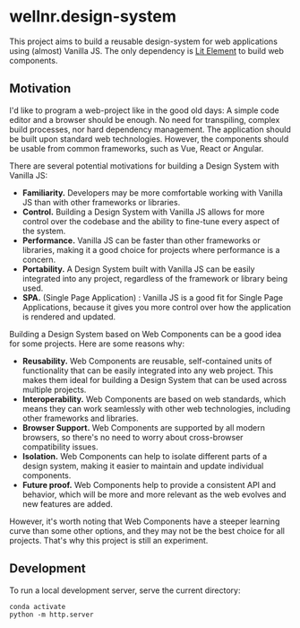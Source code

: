 # wellnr.design-system

This project aims to build a reusable design-system for web applications using (almost) Vanilla JS. The only dependency is [Lit Element](https://lit.dev/) to build web components.

## Motivation

I'd like to program a web-project like in the good old days: A simple code editor and a browser should be enough. No need for transpiling, complex build processes, nor hard dependency management. The application should be built upon standard web technologies. However, the components should be usable from common frameworks, such as Vue, React or Angular.

There are several potential motivations for building a Design System with Vanilla JS:

* **Familiarity.** Developers may be more comfortable working with Vanilla JS than with other frameworks or libraries.
* **Control.** Building a Design System with Vanilla JS allows for more control over the codebase and the ability to fine-tune every aspect of the system.
* **Performance.** Vanilla JS can be faster than other frameworks or libraries, making it a good choice for projects where performance is a concern.
* **Portability.** A Design System built with Vanilla JS can be easily integrated into any project, regardless of the framework or library being used.
* **SPA.** (Single Page Application) : Vanilla JS is a good fit for Single Page Applications, because it gives you more control over how the application is rendered and updated.

Building a Design System based on Web Components can be a good idea for some projects. Here are some reasons why:

* **Reusability.** Web Components are reusable, self-contained units of functionality that can be easily integrated into any web project. This makes them ideal for building a Design System that can be used across multiple projects.
* **Interoperability.** Web Components are based on web standards, which means they can work seamlessly with other web technologies, including other frameworks and libraries.
* **Browser Support.** Web Components are supported by all modern browsers, so there's no need to worry about cross-browser compatibility issues.
* **Isolation.** Web Components can help to isolate different parts of a design system, making it easier to maintain and update individual components.
* **Future proof.** Web Components help to provide a consistent API and behavior, which will be more and more relevant as the web evolves and new features are added.

However, it's worth noting that Web Components have a steeper learning curve than some other options, and they may not be the best choice for all projects. That's why this project is still an experiment.

## Development

To run a local development server, serve the current directory:

```
conda activate
python -m http.server 
```